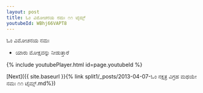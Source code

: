 ```yaml
---
layout: post
title: ಓಂ ವಿಮೋಚನಯ ನಮಃ ೧೧ ಟೈಮ್ಸ್
youtubeId: WBhj66VAPT8
---
```

 
 
 ಓಂ ವಿಮೋಚನಯ ನಮಃ  
 
 -  ಯಾರು ಮೋಕ್ಷವನ್ನು ನೀಡುತ್ತಾರೆ 
 
  
 
  
 
 
 
 
 
 


{% include youtubePlayer.html id=page.youtubeId %}
 
[Next]({{ site.baseurl }}{% link  split1/_posts/2013-04-07-ಓಂ ನಕ್ಷತ್ರ ವಿಗ್ರಹ ಮಥಯೇ ನಮಃ ೧೧ ಟೈಮ್ಸ್.md%})
 
